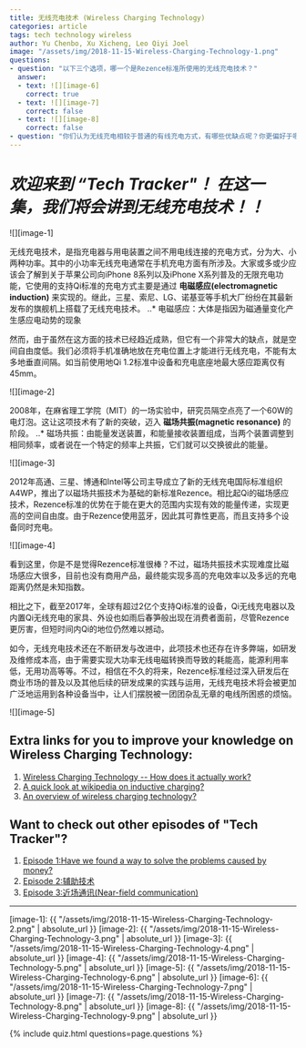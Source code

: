 ```yaml
---
title: 无线充电技术 (Wireless Charging Technology)
categories: article
tags: tech technology wireless 
author: Yu Chenbo, Xu Xicheng, Leo Qiyi Joel
image: "/assets/img/2018-11-15-Wireless-Charging-Technology-1.png"
questions:
- question: "以下三个选项，哪一个是Rezence标准所使用的无线充电技术？"
  answer: 
  - text: ![][image-6]
    correct: true
  - text: ![][image-7]
    correct: false
  - text: ![][image-8]
    correct: false
- question: "你们认为无线充电相较于普通的有线充电方式，有哪些优缺点呢？你更偏好于哪一种？" # open-ended, no answers
---
```


# **_欢迎来到 “Tech Tracker"！ 在这一集，我们将会讲到无线充电技术！！_** 



![][image-1]


无线充电技术，是指充电器与用电装置之间不用电线连接的充电方式，分为大、小两种功率。其中的小功率无线充电通常在手机充电方面有所涉及。大家或多或少应该会了解到关于苹果公司向iPhone 8系列以及iPhone X系列普及的无限充电功能，它使用的支持Qi标准的充电方式主要是通过 **电磁感应(electromagnetic induction)** 来实现的。继此，三星、索尼、LG、诺基亚等手机大厂纷纷在其最新发布的旗舰机上搭载了无线充电技术。
..* 电磁感应：大体是指因为磁通量变化产生感应电动势的现象


然而，由于虽然在这方面的技术已经趋近成熟，但它有一个非常大的缺点，就是空间自由度低。我们必须将手机准确地放在充电位置上才能进行无线充电，不能有太多地垂直间隔。如当前使用地Qi 1.2标准中设备和充电底座地最大感应距离仅有45mm。


![][image-2] 


2008年，在麻省理工学院（MIT）的一场实验中，研究员隔空点亮了一个60W的电灯泡。这让这项技术有了新的突破，迈入 **磁场共振(magnetic resonance)** 的阶段。
..* 磁场共振：由能量发送装置，和能量接收装置组成，当两个装置调整到相同频率，或者说在一个特定的频率上共振，它们就可以交换彼此的能量。



![][image-3]


2012年高通、三星、博通和Intel等公司主导成立了新的无线充电国际标准组织A4WP，推出了以磁场共振技术为基础的新标准Rezence。相比起Qi的磁场感应技术，Rezence标准的优势在于能在更大的范围内实现有效的能量传递，实现更高的空间自由度。由于Rezence使用蓝牙，因此其可靠性更高，而且支持多个设备同时充电。



![][image-4]


看到这里，你是不是觉得Rezence标准很棒？不过，磁场共振技术实现难度比磁场感应大很多，目前也没有商用产品，最终能实现多高的充电效率以及多远的充电距离仍然是未知指数。


相比之下，截至2017年，全球有超过2亿个支持Qi标准的设备，Qi无线充电器以及内置Qi无线充电的家具、外设也如雨后春笋般出现在消费者面前，尽管Rezence更厉害，但短时间内Qi的地位仍然难以撼动。


如今，无线充电技术还在不断研发与改进中，此项技术也还存在许多弊端，如研发及维修成本高，由于需要实现大功率无线电磁转换而导致的耗能高，能源利用率低，无用功高等等。不过，相信在不久的将来，Rezence标准经过深入研发后在商业市场的普及以及其他后续的研发成果的实践与运用，无线充电技术将会被更加广泛地运用到各种设备当中，让人们摆脱被一团团杂乱无章的电线所困惑的烦恼。



![][image-5]



## Extra links for you to improve your knowledge on Wireless Charging Technology:
1. [Wireless Charging Technology -- How does it actually work?](https://www.makezens.com/wireless-charging-technology/)
2. [A quick look at wikipedia on inductive charging?](https://en.wikipedia.org/wiki/Inductive_charging)
3. [An overview of wireless charging technology?](https://circuitdigest.com/article/wireless-charging-technology)


## Want to check out other episodes of "Tech Tracker"?
1. [Episode 1:Have we found a way to solve the problems caused by money?](https://dunmanhigh.github.io/smarticc/2018/07/13/have-we-found-a-way-to-solve-money-problems)
2. [Episode 2:辅助技术](https://dunmanhigh.github.io/smarticc/2018/09/09/assistive-technology_utf8)
3. [Episode 3:近场通讯(Near-field communication)](https://dunmanhigh.github.io/smarticc/2018/10/20/near-field-communication_utf8)

***


[image-1]: {{ "/assets/img/2018-11-15-Wireless-Charging-Technology-2.png" | absolute_url }}
[image-2]: {{ "/assets/img/2018-11-15-Wireless-Charging-Technology-3.png" | absolute_url }}
[image-3]: {{ "/assets/img/2018-11-15-Wireless-Charging-Technology-4.png" | absolute_url }}
[image-4]: {{ "/assets/img/2018-11-15-Wireless-Charging-Technology-5.png" | absolute_url }}
[image-5]: {{ "/assets/img/2018-11-15-Wireless-Charging-Technology-6.png" | absolute_url }}
[image-6]: {{ "/assets/img/2018-11-15-Wireless-Charging-Technology-7.png" | absolute_url }}
[image-7]: {{ "/assets/img/2018-11-15-Wireless-Charging-Technology-8.png" | absolute_url }}
[image-8]: {{ "/assets/img/2018-11-15-Wireless-Charging-Technology-9.png" | absolute_url }}

{% include quiz.html questions=page.questions %}